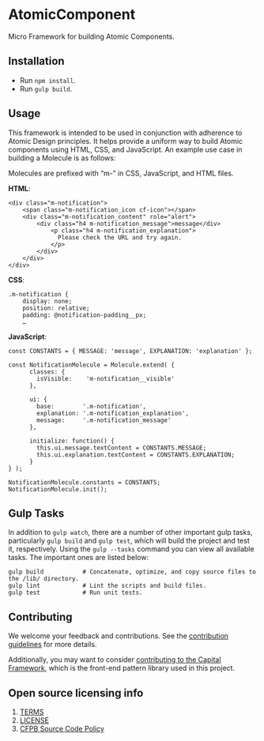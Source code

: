 
# AtomicComponent

Micro Framework for building Atomic Components.

## Installation
  - Run `npm install`.
  - Run `gulp build`.

## Usage

This framework is intended to be used in conjunction with adherence to Atomic Design principles. It helps provide a uniform way to build Atomic components using HTML, CSS, and JavaScript. An example use case in building a Molecule is as follows:

Molecules are prefixed with “m-” in CSS, JavaScript, and HTML files.

**HTML**:
```
<div class="m-notification">
    <span class="m-notification_icon cf-icon"></span>
    <div class="m-notification_content" role="alert">
        <div class="h4 m-notification_message">message</div>
            <p class="h4 m-notification_explanation">
              Please check the URL and try again.
            </p>
        </div>
    </div>
</div>
```

**CSS**:
```
.m-notification {
    display: none;
    position: relative;
    padding: @notification-padding__px;
    …
```

**JavaScript**:
```
const CONSTANTS = { MESSAGE: 'message', EXPLANATION: 'explanation' };

const NotificationMolecule = Molecule.extend( {
      classes: {
        isVisible:    'm-notification__visible'
      },

      ui: {
        base:        '.m-notification',
        explanation: '.m-notification_explanation',
        message:     '.m-notification_message'
      },

      initialize: function() {
        this.ui.message.textContent = CONSTANTS.MESSAGE;
        this.ui.explanation.textContent = CONSTANTS.EXPLANATION;
      }
} );

NotificationMolecule.constants = CONSTANTS;
NotificationMolecule.init();
```

## Gulp Tasks

In addition to `gulp watch`, there are a number of other important gulp tasks, particularly `gulp build` and `gulp test`, which will build the project and test it, respectively. Using the `gulp --tasks` command you can view all available tasks. The important ones are listed below:

```
gulp build           # Concatenate, optimize, and copy source files to the /lib/ directory.
gulp lint            # Lint the scripts and build files.
gulp test            # Run unit tests.
```

## Contributing

We welcome your feedback and contributions.
See the [contribution guidelines](CONTRIBUTING.md) for more details.

Additionally, you may want to consider
[contributing to the Capital Framework](https://cfpb.github.io/capital-framework/contributing/),
which is the front-end pattern library used in this project.

## Open source licensing info

1. [TERMS](TERMS.md)
2. [LICENSE](LICENSE)
3. [CFPB Source Code Policy](https://github.com/cfpb/source-code-policy/)
